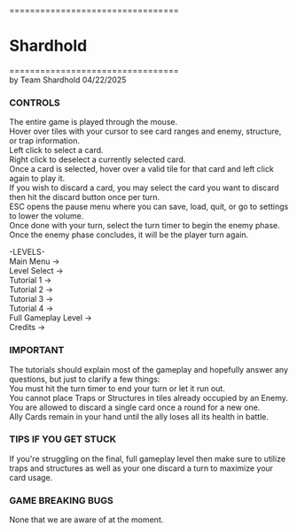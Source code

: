 =================================
# Shardhold
=================================<br/>
by Team Shardhold
04/22/2025 <br/>

### CONTROLS<br/>
The entire game is played through the mouse.<br/>
Hover over tiles with your cursor to see card ranges and enemy, structure, or trap information.<br/>
Left click to select a card.<br/>
Right click to deselect a currently selected card.<br/>
Once a card is selected, hover over a valid tile for that card and left click again to play it.<br/>
If you wish to discard a card, you may select the card you want to discard then hit the discard button once per turn.<br/>
ESC opens the pause menu where you can save, load, quit, or go to settings to lower the volume.<br/>
Once done with your turn, select the turn timer to begin the enemy phase. Once the enemy phase concludes, it will be the player turn again.<br/>

-LEVELS-<br/>
Main Menu -><br/>
Level Select -><br/>
Tutorial 1 -><br/>
Tutorial 2 -><br/>
Tutorial 3 -><br/>
Tutorial 4 -><br/>
Full Gameplay Level -><br/>
Credits -><br/>

### IMPORTANT<br/>
The tutorials should explain most of the gameplay and hopefully answer any questions, but just to clarify a few things:<br/>
You must hit the turn timer to end your turn or let it run out.<br/>
You cannot place Traps or Structures in tiles already occupied by an Enemy.<br/>
You are allowed to discard a single card once a round for a new one.<br/>
Ally Cards remain in your hand until the ally loses all its health in battle.<br/>

### TIPS IF YOU GET STUCK<br/>
If you're struggling on the final, full gameplay level then make sure to utilize traps and structures as well as your one discard a turn to maximize your card usage.
<br/>
### GAME BREAKING BUGS <br/>
None that we are aware of at the moment.<br/>
